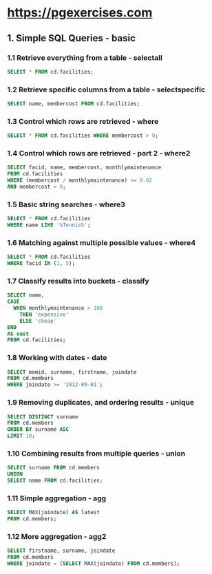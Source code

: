 # https://pgexercises.com

## 1. Simple SQL Queries - basic

### 1.1 Retrieve everything from a table - selectall

```sql
SELECT * FROM cd.facilities;
```

### 1.2 Retrieve specific columns from a table - selectspecific

```sql
SELECT name, membercost FROM cd.facilities;
```

### 1.3 Control which rows are retrieved - where

```sql
SELECT * FROM cd.facilities WHERE membercost > 0;
```

### 1.4 Control which rows are retrieved - part 2 - where2

```sql
SELECT facid, name, membercost, monthlymaintenance
FROM cd.facilities
WHERE (membercost / monthlymaintenance) <= 0.02
AND membercost > 0;
```

### 1.5 Basic string searches - where3

```sql
SELECT * FROM cd.facilities
WHERE name LIKE '%Tennis%';
```

### 1.6 Matching against multiple possible values - where4

```sql
SELECT * FROM cd.facilities
WHERE facid IN (1, 5);
```

### 1.7 Classify results into buckets - classify

```sql
SELECT name,
CASE
  WHEN monthlymaintenance > 100
	THEN 'expensive'
	ELSE 'cheap'
END
AS cost
FROM cd.facilities;
```

### 1.8 Working with dates - date

```sql
SELECT memid, surname, firstname, joindate
FROM cd.members
WHERE joindate >= '2012-09-01';
```

### 1.9 Removing duplicates, and ordering results - unique

```sql
SELECT DISTINCT surname
FROM cd.members
ORDER BY surname ASC
LIMIT 10;
```

### 1.10 Combining results from multiple queries - union

```sql
SELECT surname FROM cd.members
UNION
SELECT name FROM cd.facilities;
```

### 1.11 Simple aggregation - agg

```sql
SELECT MAX(joindate) AS latest
FROM cd.members;
```

### 1.12 More aggregation - agg2

```sql
SELECT firstname, surname, joindate
FROM cd.members
WHERE joindate = (SELECT MAX(joindate) FROM cd.members);
```
